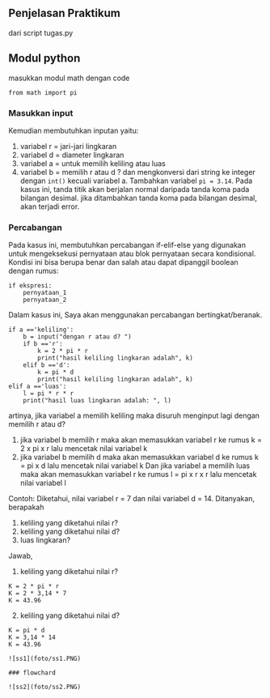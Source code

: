 ## **Penjelasan Praktikum**

dari script tugas.py
## **Modul python**
masukkan modul math dengan code
```
from math import pi
```
### Masukkan input
Kemudian membutuhkan inputan yaitu:
1. variabel r = jari-jari lingkaran
2. variabel d = diameter lingkaran
3. variabel a = untuk memilih keliling atau luas
4. variabel b = memilih r atau d ?
dan mengkonversi dari string ke integer dengan `int()` kecuali variabel a. 
Tambahkan variabel `pi = 3.14`. Pada kasus ini, tanda titik akan berjalan normal 
daripada tanda koma pada bilangan desimal. jika ditambahkan tanda koma pada 
bilangan desimal, akan terjadi error. 
### Percabangan
Pada kasus ini, membutuhkan percabangan if-elif-else yang digunakan untuk mengeksekusi 
pernyataan  atau blok pernyataan secara kondisional. Kondisi ini bisa berupa benar 
dan salah atau dapat dipanggil boolean dengan rumus:
```
if ekspresi:
    pernyataan_1
    pernyataan_2
```
Dalam kasus ini, Saya akan menggunakan percabangan bertingkat/beranak. 
```
if a =='keliling':
    b = input("dengan r atau d? ")
    if b =='r':
        k = 2 * pi * r
        print("hasil keliling lingkaran adalah", k)
    elif b =='d':
        k = pi * d
        print("hasil keliling lingkaran adalah", k)
elif a =='luas':
    l = pi * r * r
    print("hasil luas lingkaran adalah: ", l)
```
artinya, jika variabel a memilih keliling maka disuruh menginput lagi dengan 
memilih r atau d?
1. jika variabel b memilih r maka akan memasukkan variabel r ke rumus k = 2 x pi x r lalu mencetak nilai variabel k
2. jika variabel b memilih d maka akan memasukkan variabel d ke rumus k = pi x d lalu mencetak nilai variabel k
Dan jika variabel a memilih luas maka akan memasukkan variabel  r ke rumus l = pi x r x r lalu mencetak nilai variabel l

Contoh:
Diketahui, nilai variabel r = 7 dan nilai variabel d = 14. 
Ditanyakan, berapakah 
1. keliling yang  diketahui nilai r?
2. keliling yang  diketahui nilai d?
3. luas lingkaran?

Jawab, 
1. keliling yang  diketahui nilai r?
```
K = 2 * pi * r
K = 2 * 3,14 * 7
K = 43.96 
```



2. keliling yang  diketahui nilai d?
```
K = pi * d
K = 3,14 * 14
K = 43.96

![ss1](foto/ss1.PNG)

### flowchard

![ss2](foto/ss2.PNG)

